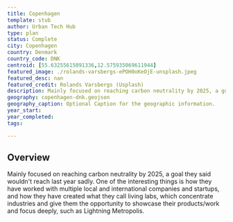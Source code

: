 ```yaml
---
title: Copenhagen
template: stub
author: Urban Tech Hub
type: plan
status: Complete
city: Copenhagen
country: Denmark
country_code: DNK
centroid: [55.63255615091336,12.575935069611944]
featured_image: ./rolands-varsbergs-ePOH0oKeOjE-unsplash.jpeg
featured_desc: nan
featured_credit: Rolands Varsbergs (Usplash)
description: Mainly focused on reaching carbon neutrality by 2025, a goal they said wouldn't reach last year sadly. One of the interesting things is how they have worked with multiple local and international companies and startups, and how they have created what they call living labs, which concentrate industries and give them the opportunity to showcase their products/work and focus deeply, such as Lightning Metropolis.
geography: copenhagen-dnk.geojson
geography_caption: Optional Caption for the geographic information.
year_start:
year_completed:
tags:

---
```


## Overview

Mainly focused on reaching carbon neutrality by 2025, a goal they said wouldn't reach last year sadly. One of the interesting things is how they have worked with multiple local and international companies and startups, and how they have created what they call living labs, which concentrate industries and give them the opportunity to showcase their products/work and focus deeply, such as Lightning Metropolis.
